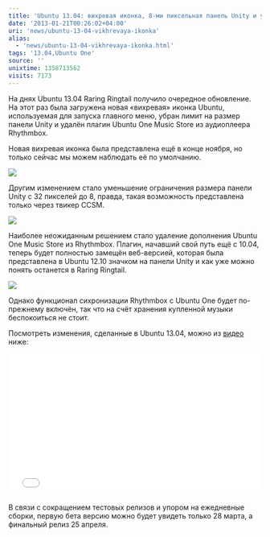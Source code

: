 ```yaml
---
title: 'Ubuntu 13.04: вихревая иконка, 8-ми пиксельная панель Unity и удаление плагина Ubuntu One Music Store'
date: '2013-01-21T00:26:02+04:00'
uri: 'news/ubuntu-13-04-vikhrevaya-ikonka'
alias: 
  - 'news/ubuntu-13-04-vikhrevaya-ikonka.html'
tags: '13.04,Ubuntu One'
source: ''
unixtime: 1358713562
visits: 7173
---
```

На днях Ubuntu 13.04 Raring Ringtail получило очередное обновление. На этот раз была загружена новая «вихревая» иконка Ubuntu, используемая для запуска главного меню, убран лимит на размер панели Unity и удалён плагин Ubuntu One Music Store из аудиоплеера Rhythmbox.

Новая вихревая иконка была представлена ещё в конце ноября, но только сейчас мы можем наблюдать её по умолчанию.

[![](img/2013/01/21/00-00/ubuntu-13-04-2-8399835926-o.jpg)](img/2013/01/21/00-00/ubuntu-13-04-2-8399835926-o.jpg)

Другим изменением стало уменьшение ограничения размера панели Unity c 32 пикселей до 8, правда, такая возможность представлена только через твикер CCSM.

[![](img/2013/01/21/00-00/ubuntu-13-04-1-8398750927-o.jpg)](img/2013/01/21/00-00/ubuntu-13-04-1-8398750927-o.jpg)

Наиболее неожиданным решением стало удаление дополнения Ubuntu One Music Store из Rhythmbox. Плагин, начавший свой путь ещё с 10.04, теперь будет полностью замещён веб-версией, которая была представлена в Ubuntu 12.10 значком на панели Unity и как уже можно понять останется в Raring Ringtail.

[![](img/2013/01/21/00-00/ubuntu-13-04-8399836232-o.jpg)](img/2013/01/21/00-00/ubuntu-13-04-8399836232-o.jpg)

Однако функционал сихронизации Rhythmbox с Ubuntu One будет по-прежнему включён, так что на счёт хранения купленной музыки беспокоиться не стоит.

Посмотреть изменения, сделанные в Ubuntu 13.04, можно из [видео](https://www.youtube.com/watch?feature=player_detailpage&v=t_1bhw9HN6M) ниже:

 <iframe src="//www.youtube.com/embed/t_1bhw9HN6M" frameborder="0" width="500" height="281"></iframe>

В связи с сокращением тестовых релизов и упором на ежедневные сборки, первую бета версию можно будет увидеть только 28 марта, а финальный релиз 25 апреля.
